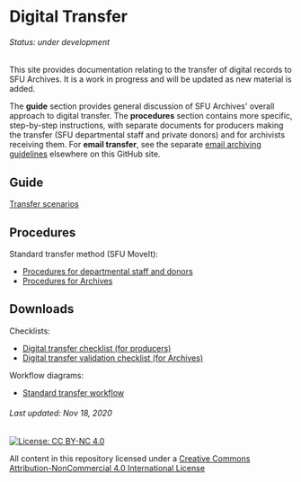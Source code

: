 # Digital Transfer
###### Status: under development
This site provides documentation relating to the transfer of digital records to SFU Archives. It is a work in progress and will be updated as new material is added.

The **guide** section provides general discussion of SFU Archives' overall approach to digital transfer. The **procedures** section contains more specific, step-by-step instructions, with separate documents for producers making the transfer (SFU departmental staff and private donors) and for archivists receiving them. For **email transfer**, see the separate [email archiving guidelines](https://github.com/SFU-Archives/email-archiving) elsewhere on this GitHub site.

## Guide
[Transfer scenarios](transfer-scenarios.md)

## Procedures
Standard transfer method (SFU MoveIt):
- [Procedures for departmental staff and donors](procedures/standard-producers/00-introduction.md)
- [Procedures for Archives](procedures/standard-archives/00-introduction.md)

## Downloads
Checklists:
- [Digital transfer checklist (for producers)](downloads/checklist-transfer.pdf)
- [Digital transfer validation checklist (for Archives)](downloads/checklist-validation.pdf)

Workflow diagrams:
- [Standard transfer workflow](downloads/workflow-standard.pdf)

###### Last updated: Nov 18, 2020

[![License: CC BY-NC 4.0](https://img.shields.io/badge/License-CC%20BY--NC%204.0-lightgrey.svg)](https://creativecommons.org/licenses/by-nc/4.0/)

All content in this repository licensed under a [Creative Commons Attribution-NonCommercial 4.0 International License](https://creativecommons.org/licenses/by-nc/4.0/)

